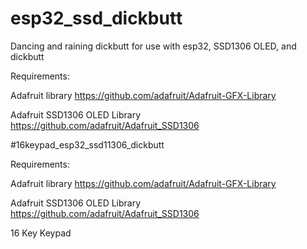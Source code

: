 # esp32_ssd_dickbutt
Dancing and raining dickbutt for use with esp32, SSD1306 OLED, and dickbutt

Requirements:

Adafruit library
https://github.com/adafruit/Adafruit-GFX-Library

Adafruit SSD1306 OLED Library
https://github.com/adafruit/Adafruit_SSD1306


#16keypad_esp32_ssd11306_dickbutt

Requirements:

Adafruit library
https://github.com/adafruit/Adafruit-GFX-Library

Adafruit SSD1306 OLED Library
https://github.com/adafruit/Adafruit_SSD1306

16 Key Keypad

